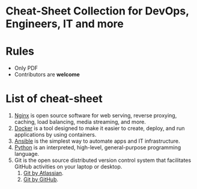# Cheat-Sheet Collection for DevOps, Engineers, IT and more

# Rules

* Only PDF
* Contributors are **welcome**


# List of cheat-sheet
1. [Nginx](pdf/nginx.pdf) is open source software for web serving, reverse proxying, caching, load balancing, media streaming, and more.
1. [Docker](pdf/docker.pdf) is a tool designed to make it easier to create, deploy, and run applications by using containers.
1. [Ansible](pdf/ansible.pdf) is the simplest way to automate apps and IT infrastructure.
1. [Python](pdf/python_beginners.pdf) is an interpreted, high-level, general-purpose programming language.
1. Git is the open source distributed version control system that facilitates GitHub activities on your laptop or desktop.
   1. [Git by Atlassian](pdf/atlassian-git-cheatsheet.pdf).
   1. [Git by GitHub](pdf/git_by_github.pdf).

